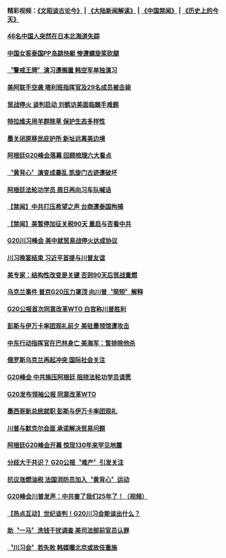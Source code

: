 #### 精彩视频：[《文昭谈古论今》](https://github.com/gfw-breaker/wenzhao/blob/master/README.md?t=12030931) | [《大陆新闻解读》](https://github.com/gfw-breaker/ntdtv-comedy/blob/master/README.md?t=12030931) | [《中国禁闻》](https://github.com/gfw-breaker/ntdtv-news/blob/master/README.md?t=12030931) | [《历史上的今天》](https://github.com/gfw-breaker/today-in-history/blob/master/README.md?t=12030931) 

#### [46名中国人突然在日本北海道失踪](../pages/news202/a1401763.md?t=12030931) 

#### [中国女客泰国PP岛跳快艇 惨遭螺旋桨砍腿](../pages/news202/a1401757.md?t=12030931) 

#### [〝警戒王牌〞演习遭搁置 韩空军单独演习](../pages/news202/a1401742.md?t=12030931) 

#### [美阿联手空袭 塔利班指挥官及29名成员被击毙](../pages/news202/a1401731.md?t=12030931) 

#### [贸战停火 谈判启动  刘鹤访美面临棘手难题](../pages/news202/a1401725.md?t=12030931) 

#### [特拉维夫用羊群除草 保护生态多样性](../pages/news202/a1401692.md?t=12030931) 

#### [墨关闭原移民庇护所 新址远离美边境](../pages/news202/a1401699.md?t=12030931) 


#### [阿根廷G20峰会落幕 回顾梳理六大看点](../pages/news202/a1401718.md?t=12030931) 

#### [〝黄背心〞演变成暴乱 凯旋门古迹遭破坏](../pages/news202/a1401716.md?t=12030931) 

#### [阿根廷法轮功学员 周日再向习车队喊话](../pages/news202/a1401712.md?t=12030931) 

#### [【禁闻】中共打压希望之声 台商遭泰国拘捕](../pages/news202/a1401711.md?t=12030931) 

#### [【禁闻】美暂停加征关税90天 重启与否看中共](../pages/news202/a1401709.md?t=12030931) 


#### [G20川习峰会 美中就贸易战停火达成协议](../pages/news202/a1401694.md?t=12030931) 

#### [川习晚宴结束 习近平首提与川普友谊](../pages/news202/a1401651.md?t=12030931) 

#### [美专家：结构性改变是关键  否则90天后贸战重燃](../pages/news202/a1401662.md?t=12030931) 

#### [乌克兰事件 普京G20压力罩顶  向川普〝简短〞解释](../pages/news202/a1401658.md?t=12030931) 

#### [G20公报首次同意改革WTO 白宫称川普胜利](../pages/news202/a1401654.md?t=12030931) 

#### [彭斯与伊万卡率团观礼前夕 美驻墨领馆遭攻击](../pages/news202/a1401656.md?t=12030931) 

#### [中东行动指挥官在巴林身亡 美海军：暂排除他杀](../pages/news202/a1401652.md?t=12030931) 


#### [俄罗斯乌克兰再起冲突 国际社会关注](../pages/news202/a1401643.md?t=12030931) 

#### [G20峰会 中共施压阿根廷 阻挠法轮功学员请愿](../pages/news202/a1401641.md?t=12030931) 

#### [G20发布领袖公报  同意改革WTO](../pages/news202/a1401631.md?t=12030931) 

#### [墨西哥新总统就职 彭斯与伊万卡率团观礼](../pages/news202/a1401636.md?t=12030931) 

#### [川普与默克尔会面 承诺解决贸易问题](../pages/news202/a1401622.md?t=12030931) 


#### [阿根廷G20峰会开幕 惊现130年来罕见地震](../pages/news202/a1401606.md?t=12030931) 

#### [分歧大于共识？  G20公报〝难产〞引发关注](../pages/news202/a1401605.md?t=12030931) 

#### [抗议涨燃油税 法国消防员加入〝黄背心〞运动](../pages/news202/a1401604.md?t=12030931) 

#### [G20峰会川普发声：中共害了我们25年了！（视频）](../pages/news202/a1401533.md?t=12030931) 

#### [【热点互动】世纪谈判！G20川习会能谈出什么？](../pages/news202/a1401562.md?t=12030931) 

#### [助〝一马〞洗钱干扰调查 美司法部前官员认罪](../pages/news202/a1401598.md?t=12030931) 

#### [〝川习会〞若失败 韩媒曝北京或故伎重施](../pages/news202/a1401586.md?t=12030931) 

